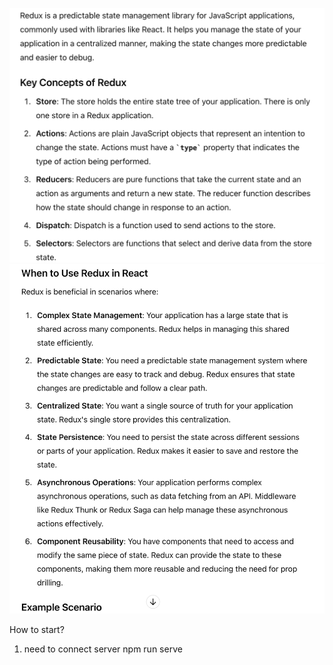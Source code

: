 ![alt text](image.png)
![alt text](image-1.png)

How to start?
1. need to connect server
   npm run serve
